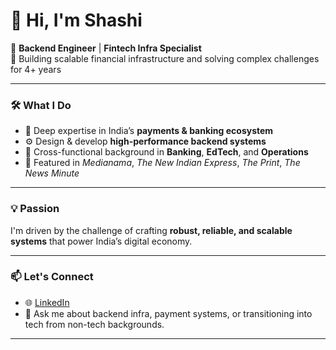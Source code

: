 # 👋 Hi, I'm Shashi

🚀 **Backend Engineer** | **Fintech Infra Specialist**  
💼 Building scalable financial infrastructure and solving complex challenges for 4+ years  

---

### 🛠️ What I Do

- 🏦 Deep expertise in India’s **payments & banking ecosystem**  
- ⚙️ Design & develop **high-performance backend systems**  
- 🔗 Cross-functional background in **Banking**, **EdTech**, and **Operations**  
- 📰 Featured in *Medianama*, *The New Indian Express*, *The Print*, *The News Minute*

---

### 💡 Passion

I'm driven by the challenge of crafting **robust, reliable, and scalable systems** that power India’s digital economy.

---

### 📫 Let's Connect

- 🌐 [LinkedIn](https://www.linkedin.com/in/shashisah/)
- 🧠 Ask me about backend infra, payment systems, or transitioning into tech from non-tech backgrounds.

---

<!---
shashichander009/shashichander009 is a ✨ special ✨ repository because its `README.md` (this file) appears on your GitHub profile.
You can click the Preview link to take a look at your changes.
--->
